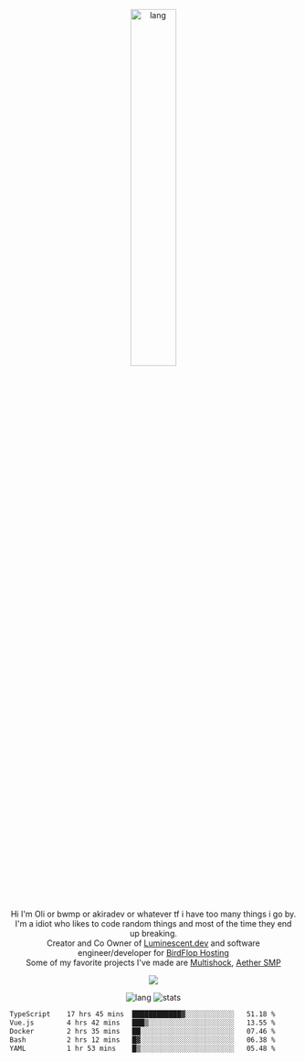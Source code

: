 <p align="center">
 <a href="https://luminescent.dev">
  <img width="40%" alt="lang" src="https://github.com/bwmp/bwmp/blob/main/l_10.png?raw=true" />
 </a>
</p>

<p align="center">
 Hi I'm Oli or bwmp or akiradev or whatever tf i have too many things i go by.<br>
 I'm a idiot who likes to code random things and most of the time they end up breaking.<br>
 Creator and Co Owner of <a href="https://luminescent.dev">Luminescent.dev</a> and software engineer/developer for <a href="https://www.birdflop.com">BirdFlop Hosting</a><br>
 Some of my favorite projects I've made are <a href="https://github.com/PiShock-Inc/MultiShock">Multishock</a>, <a href="https://www.aethersmp.com">Aether SMP</a>
</p>

<p align="center">
  <a href="https://discord.com/users/798738506859282482"><img align="center" src="https://lanyard-profile-readme.vercel.app/api/798738506859282482?bg=433e4f&borderRadius=10px&showDisplayName=true&idleMessage=Probably%20sleeping"/></a>
</p>

<p align="center">
 <img alt="lang" src="https://github-readme-stats.vercel.app/api/top-langs/?username=bwmp&layout=compact&hide_border=true&langs_count=10&theme=transparent&custom_title=Languages" />
 <img alt="stats" src="https://github-readme-stats.vercel.app/api?username=bwmp&show_icons=true&hide_border=true&count_private=true&theme=transparent&custom_title=Statistics">
</p>
<p align="center">
 <!--START_SECTION:waka-->

```txt
TypeScript    17 hrs 45 mins  ████████████▓░░░░░░░░░░░░   51.18 %
Vue.js        4 hrs 42 mins   ███▒░░░░░░░░░░░░░░░░░░░░░   13.55 %
Docker        2 hrs 35 mins   ██░░░░░░░░░░░░░░░░░░░░░░░   07.46 %
Bash          2 hrs 12 mins   █▓░░░░░░░░░░░░░░░░░░░░░░░   06.38 %
YAML          1 hr 53 mins    █▒░░░░░░░░░░░░░░░░░░░░░░░   05.48 %
```

<!--END_SECTION:waka-->
</p>

